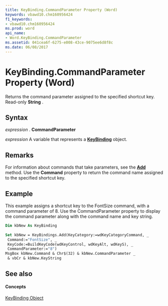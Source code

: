 ```yaml
---
title: KeyBinding.CommandParameter Property (Word)
keywords: vbawd10.chm160956424
f1_keywords:
- vbawd10.chm160956424
ms.prod: word
api_name:
- Word.KeyBinding.CommandParameter
ms.assetid: 041cea6f-6275-e008-43ce-9075ee6d8f8c
ms.date: 06/08/2017
---
```



# KeyBinding.CommandParameter Property (Word)

Returns the command parameter assigned to the specified shortcut key. Read-only  **String** .


## Syntax

 _expression_ . **CommandParameter**

 _expression_ A variable that represents a **[KeyBinding](keybinding-object-word.md)** object.


## Remarks

For information about commands that take parameters, see the  **[Add](keybindings-add-method-word.md)** method. Use the **Command** property to return the command name assigned to the specified shortcut key.


## Example

This example assigns a shortcut key to the FontSize command, with a command parameter of 8. Use the CommandParameter property to display the command parameter along with the command name and key string.


```vb
Dim kbNew As KeyBinding 
 
Set kbNew = KeyBindings.Add(KeyCategory:=wdKeyCategoryCommand, _ 
 Command:="FontSize", _ 
 KeyCode:=BuildKeyCode(wdKeyControl, wdKeyAlt, wdKeyS), _ 
 CommandParameter:="8") 
MsgBox kbNew.Command & Chr$(32) & kbNew.CommandParameter _ 
 & vbCr & kbNew.KeyString
```


## See also


#### Concepts


[KeyBinding Object](keybinding-object-word.md)

